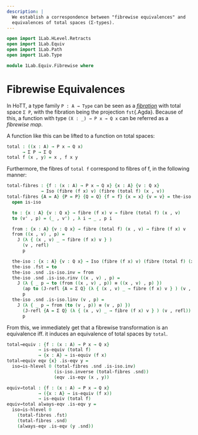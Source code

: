 ```yaml
---
description: |
  We establish a correspondence between "fibrewise equivalences" and
  equivalences of total spaces (Σ-types).
---
```

```agda
open import 1Lab.HLevel.Retracts
open import 1Lab.Equiv
open import 1Lab.Path
open import 1Lab.Type

module 1Lab.Equiv.Fibrewise where
```

# Fibrewise Equivalences

In HoTT, a type family `P : A → Type` can be seen as a [_fibration_]
with total space `Σ P`, with the fibration being the projection
`fst`{.Agda}. Because of this, a function with type `(X : _) → P x → Q
x` can be referred as a _fibrewise map_.

[_fibration_]: https://ncatlab.org/nlab/show/fibration

A function like this can be lifted to a function on total spaces:

<!--
```
private variable
  ℓ : Level
  A B : Type ℓ
  P Q : A → Type ℓ
```
-->

```agda
total : ((x : A) → P x → Q x)
      → Σ P → Σ Q
total f (x , y) = x , f x y
```

Furthermore, the fibres of `total f` correspond to fibres of f, in the
following manner:

```agda
total-fibres : {f : (x : A) → P x → Q x} {x : A} {v : Q x}
             → Iso (fibre (f x) v) (fibre (total f) (x , v))
total-fibres {A = A} {P = P} {Q = Q} {f = f} {x = x} {v = v} = the-iso where
  open is-iso

  to : {x : A} {v : Q x} → fibre (f x) v → fibre (total f) (x , v)
  to (v' , p) = (_ , v') , λ i → _ , p i

  from : {x : A} {v : Q x} → fibre (total f) (x , v) → fibre (f x) v
  from ((x , v) , p) =
    J (λ { (x , v) _ → fibre (f x) v } )
      (v , refl)
      p

  the-iso : {x : A} {v : Q x} → Iso (fibre (f x) v) (fibre (total f) (x , v))
  the-iso .fst = to
  the-iso .snd .is-iso.inv = from
  the-iso .snd .is-iso.rinv ((x , v) , p) =
    J (λ { _ p → to (from ((x , v) , p)) ≡ ((x , v) , p) })
      (ap to (J-refl {A = Σ Q} (λ { (x , v) _ → fibre (f x) v } ) (v , refl)))
      p
  the-iso .snd .is-iso.linv (v , p) =
    J (λ { _ p → from (to (v , p)) ≡ (v , p) })
      (J-refl {A = Σ Q} (λ { (x , v) _ → fibre (f x) v } ) (v , refl))
      p
```

From this, we immediately get that a fibrewise transformation is an
equivalence iff. it induces an equivalence of total spaces by `total`.

```agda
total→equiv : {f : (x : A) → P x → Q x}
            → is-equiv (total f)
            → {x : A} → is-equiv (f x)
total→equiv eqv {x} .is-eqv y =
  iso→is-hlevel 0 (total-fibres .snd .is-iso.inv)
                  (is-iso.inverse (total-fibres .snd))
                  (eqv .is-eqv (x , y))

equiv→total : {f : (x : A) → P x → Q x}
            → ({x : A} → is-equiv (f x))
            → is-equiv (total f)
equiv→total always-eqv .is-eqv y =
  iso→is-hlevel 0
    (total-fibres .fst)
    (total-fibres .snd)
    (always-eqv .is-eqv (y .snd))
```

